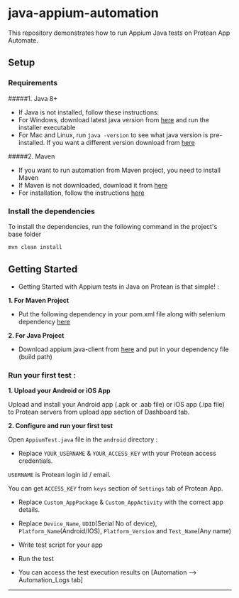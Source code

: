 # java-appium-automation

This repository demonstrates how to run Appium Java tests on Protean App Automate.

## Setup

### Requirements

#####1. Java 8+

- If Java is not installed, follow these instructions:
- For Windows, download latest java version from [here](https://java.com/en/download/) and run the installer executable
- For Mac and Linux, run `java -version` to see what java version is pre-installed. If you want a different version download from [here](https://java.com/en/download/)

#####2. Maven
   - If you want to run automation from Maven project, you need to install Maven
   - If Maven is not downloaded, download it from [here](https://maven.apache.org/download.cgi)
   - For installation, follow the instructions [here](https://maven.apache.org/install.html)

### Install the dependencies

To install the dependencies, run the following command in the project's base folder

```cmd
mvn clean install
```

## Getting Started

- Getting Started with Appium tests in Java on Protean is that simple! :

**1. For Maven Project**
- Put the following dependency in your pom.xml file along with selenium dependency [here](https://mvnrepository.com/artifact/io.appium/java-client/7.0.0)

**2. For Java Project**

- Download appium java-client from [here](https://mvnrepository.com/artifact/io.appium/java-client/7.0.0) and put in your dependency file (build path)

### Run your first test :

**1. Upload your Android or iOS App**

Upload and install your Android app (.apk or .aab file) or iOS app (.ipa file) to Protean servers from upload app section of Dashboard tab.


**2. Configure and run your first test**

Open `AppiumTest.java` file in the `android` directory :

- Replace `YOUR_USERNAME` & `YOUR_ACCESS_KEY` with your Protean access credentials. 
	
 `USERNAME` is Protean login id / email.
 
 You can get `ACCESS_KEY` from `keys` section of `Settings` tab of Protean App.

- Replace `Custom_AppPackage` & `Custom_AppActivity` with the correct app details.

- Replace `Device_Name`, `UDID`(Serial No of device), `Platform_Name`(Android/IOS), `Platform_Version` and `Test_Name`(Any name)

- Write test script for your app

- Run the test

- You can access the test execution results on [Automation --> Automation_Logs tab]

---